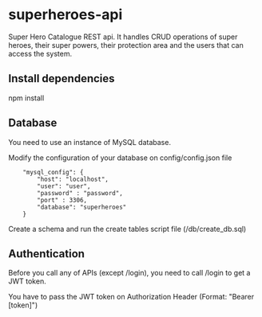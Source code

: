 # superheroes-api
Super Hero Catalogue REST api. It handles CRUD operations of super heroes, their super powers, their protection area and the users that can access the system.

## Install dependencies
npm install

## Database
You need to use an instance of MySQL database.

Modify the configuration of your database on config/config.json file

        "mysql_config": {
            "host": "localhost",
            "user": "user",
            "password" : "password",
            "port" : 3306,
            "database": "superheroes"
        }

Create a schema and run the create tables script file (/db/create_db.sql)

## Authentication
Before you call any of APIs (except /login), you need to call /login to get a JWT token.

You have to pass the JWT token on Authorization Header (Format: "Bearer [token]")